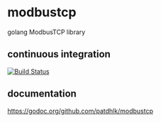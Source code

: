 # modbustcp
golang ModbusTCP library

## continuous integration

[![Build Status](https://drone.io/github.com/patdhlk/modbustcp/status.png)](https://drone.io/github.com/patdhlk/modbustcp/latest)

## documentation

https://godoc.org/github.com/patdhlk/modbustcp
